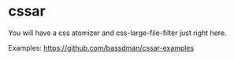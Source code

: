 # cssar

You will have a css atomizer and css-large-file-filter just right here.

Examples: https://github.com/bassdman/cssar-examples
